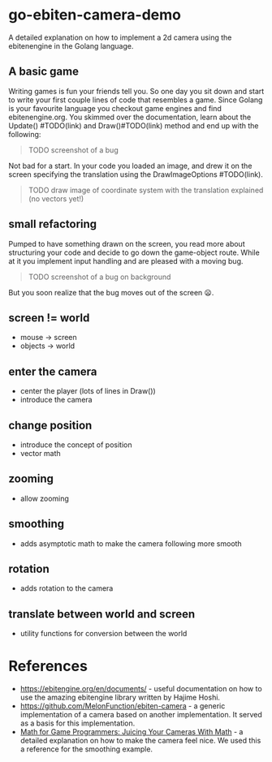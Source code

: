 go-ebiten-camera-demo
=====================

A detailed explanation on how to implement a 2d camera using the ebitenengine in the Golang language.

A basic game
-------------

Writing games is fun your friends tell you. So one day you sit down and start to write your first couple lines of code that resembles a game. Since Golang is your favourite language you checkout game engines and find ebitenengine.org. You skimmed over the documentation, learn about the Update() #TODO(link) and Draw()#TODO(link) method and end up with the following:

> TODO screenshot of a bug 

Not bad for a start. In your code you loaded an image, and drew it on the screen specifying the translation using the DrawImageOptions #TODO(link). 

> TODO draw image of coordinate system with the translation explained (no vectors yet!)

small refactoring
-----------------

Pumped to have something drawn on the screen, you read more about structuring your code and decide to go down the game-object route. While at it you implement input handling and are pleased with a moving bug. 

> TODO screenshot of a bug on background

But you soon realize that the bug moves out of the screen :frowning:. 


screen != world
---------------

 - mouse -> screen
 - objects -> world


enter the camera
-----------------

- center the player (lots of lines in Draw())
- introduce the camera

change position
---------------

 - introduce the concept of position
 - vector math

zooming
------
 - allow zooming 

smoothing
---------
 - adds asymptotic math to make the camera following more smooth

rotation
---------
- adds rotation to the camera

translate between world and screen
-----------------------------------
- utility functions for conversion between the world



References
==========
 * https://ebitengine.org/en/documents/ - useful documentation on how to use the amazing ebitengine library written by Hajime Hoshi.
 * https://github.com/MelonFunction/ebiten-camera - a generic implementation of a camera based on another implementation. It served as a basis for this implementation.
 * [Math for Game Programmers: Juicing Your Cameras With Math](https://www.youtube.com/watch?v=tu-Qe66AvtY) - a detailed explanation on how to make the camera feel nice. We used this a reference for the smoothing example.
